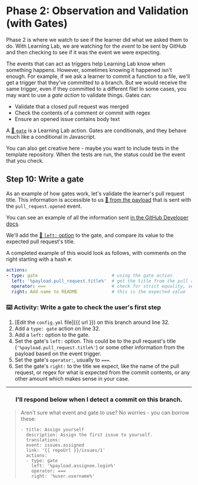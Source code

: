 # Phase 2: Observation and Validation (with Gates)

Phase 2 is where we watch to see if the learner did what we asked them to do. With Learning Lab, we are watching for the _event_ to be sent by GitHub and then checking to see if it was the event we were expecting.

The events that can act as triggers help Learning Lab know when something happens. However, sometimes knowing it happened isn't enough. For example, if we ask a learner to commit a function to a file, we'll get a trigger that they've committed to a branch. But we would receive the same trigger, even if they committed to a different file! In some cases, you may want to use a _gate action_ to validate things. Gates can:

- Validate that a closed pull request was merged
- Check the contents of a comment or commit with regex
- Ensure an opened issue contains body text

A [:book: `gate`](https://lab.github.com/docs/actions/gate/) is a Learning Lab action. Gates are conditionals, and they behave much like a conditional in Javascript.

You can also get creative here - maybe you want to include tests in the template repository. When the tests are run, the status could be the event that you check.

## Step 10: Write a gate

As an example of how gates work, let's validate the learner's pull request title. This information is accessible to us [:book: from the payload](https://lab.github.com/docs/events#accessing-event-payloads) that is sent with the `pull_request.opened` event. 

You can see an example of all the information sent [in the GitHub Developer docs](https://developer.github.com/v3/activity/events/types/#webhook-payload-example-26).

We'll add the [:book: `left:` option](https://lab.github.com/docs/actions/gate/#options) to the gate, and compare its value to the expected pull request's title.

A completed example of this would look as follows, with comments on the right starting with a hash `#`:
```yaml
actions:
- type: gate                            # using the gate action
  left: '%payload.pull_request.title%'  # get the title from the pull request object inside of the payload
  operator: ===                         # check for strict equality, see more at https://developer.mozilla.org/en-US/docs/Web/JavaScript/Reference/Operators/Comparison_Operators#Identity
  right: Add name to README             # this is the expected value
```

### :keyboard: Activity: Write a gate to check the user's first step

1. [Edit the `config.yml` file]({{ url }}) on this branch around line 32.
2. Add a `type: gate` action on line 32.
3. Add a `left:` option to the gate.
4. Set the gate's `left:` option. This could be to the pull request's title (`'%payload.pull_request.title%'`) or some other information from the payload based on the event trigger.
5. Set the gate's `operator:`, usually to `===`.
6. Set the gate's `right:` to the title we expect, like the name of the pull request, or regex for what is expected from the commit contents, or any other amount which makes sense in your case.

<hr>
<h3 align="center">I'll respond below when I detect a commit on this branch.</h3>

> Aren't sure what event and gate to use? No worries - you can borrow these:
> ```
> - title: Assign yourself
>   description: Assign the first issue to yourself.
>   translations:
>   event: issues.assigned
>   link: '{{ repoUrl }}/issues/1'
>   actions:
>   - type: gate
>     left: '%payload.assignee.login%'
>     operator: ===
>     right: '%user.username%'
> ```
